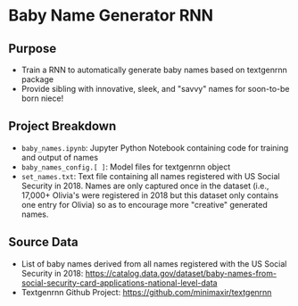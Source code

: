 # Baby Name Generator RNN
## Purpose
- Train a RNN to automatically generate baby names based on textgenrnn package
- Provide sibling with innovative, sleek, and "savvy" names for soon-to-be born niece!

## Project Breakdown
- `baby_names.ipynb`: Jupyter Python Notebook containing code for training and output of names
- `baby_names_config.[ ]`: Model files for textgenrnn object
- `set_names.txt`: Text file containing all names registered with US Social Security in 2018. Names are only captured once in the dataset (i.e., 17,000+ Olivia's were registered in 2018 but this dataset only contains one entry for Olivia) so as to encourage more "creative" generated names.


## Source Data
- List of baby names derived from all names registered with the US Social Security in 2018: https://catalog.data.gov/dataset/baby-names-from-social-security-card-applications-national-level-data
- Textgenrnn Github Project: https://github.com/minimaxir/textgenrnn
